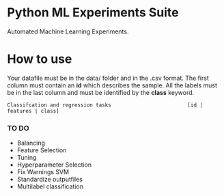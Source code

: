 # Python ML Experiments Suite

Automated Machine Learning Experiments.

# How to use

Your datafile must be in the data/ folder and in the .csv format. The first column must contain an **id**  which describes the sample. All the labels must be in the last column and must be identified by the **class** keyword.

``
Classifcation and regression tasks                         [id | features | class]
``

### TO DO

* Balancing
* Feature Selection
* Tuning
* Hyperparameter Selection
* Fix Warnings SVM
* Standardize outputfiles
* Multilabel classification